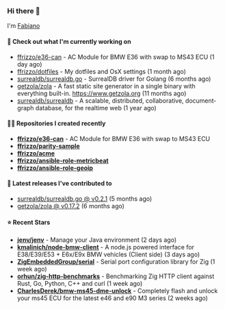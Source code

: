 ### Hi there 👋

I'm [Fabiano](https://ffrizzo.com)

#### 👷 Check out what I'm currently working on


- [ffrizzo/e36-can](https://github.com/ffrizzo/e36-can) - AC Module for BMW E36 with swap to MS43 ECU (1 day ago)
- [ffrizzo/dotfiles](https://github.com/ffrizzo/dotfiles) - My dotfiles and OsX settings (1 month ago)
- [surrealdb/surrealdb.go](https://github.com/surrealdb/surrealdb.go) - SurrealDB driver for Golang (6 months ago)
- [getzola/zola](https://github.com/getzola/zola) - A fast static site generator in a single binary with everything built-in. https://www.getzola.org (11 months ago)
- [surrealdb/surrealdb](https://github.com/surrealdb/surrealdb) - A scalable, distributed, collaborative, document-graph database, for the realtime web (1 year ago)

#### 👨‍💻 Repositories I created recently
- **[ffrizzo/e36-can](https://github.com/ffrizzo/e36-can)** - AC Module for BMW E36 with swap to MS43 ECU
- **[ffrizzo/parity-sample](https://github.com/ffrizzo/parity-sample)**
- **[ffrizzo/acme](https://github.com/ffrizzo/acme)**
- **[ffrizzo/ansible-role-metricbeat](https://github.com/ffrizzo/ansible-role-metricbeat)**
- **[ffrizzo/ansible-role-geoip](https://github.com/ffrizzo/ansible-role-geoip)**

#### 🚀 Latest releases I've contributed to


- [surrealdb/surrealdb.go @ v0.2.1](https://github.com/surrealdb/surrealdb.go/releases/tag/v0.2.1) (5 months ago)
- [getzola/zola @ v0.17.2](https://github.com/getzola/zola/releases/tag/v0.17.2) (6 months ago)

#### ⭐ Recent Stars


- **[jenv/jenv](https://github.com/jenv/jenv)** - Manage your Java environment  (2 days ago)
- **[kmalinich/node-bmw-client](https://github.com/kmalinich/node-bmw-client)** - A node.js powered interface for E38/E39/E53 &#43; E6x/E9x BMW vehicles (Client side) (3 days ago)
- **[ZigEmbeddedGroup/serial](https://github.com/ZigEmbeddedGroup/serial)** - Serial port configuration library for Zig (1 week ago)
- **[orhun/zig-http-benchmarks](https://github.com/orhun/zig-http-benchmarks)** - Benchmarking Zig HTTP client against Rust, Go, Python, C&#43;&#43; and curl (1 week ago)
- **[CharlesDerek/bmw-ms45-dme-unlock](https://github.com/CharlesDerek/bmw-ms45-dme-unlock)** - Completely flash and unlock your ms45 ECU for the latest e46 and e90 M3 series (2 weeks ago)
